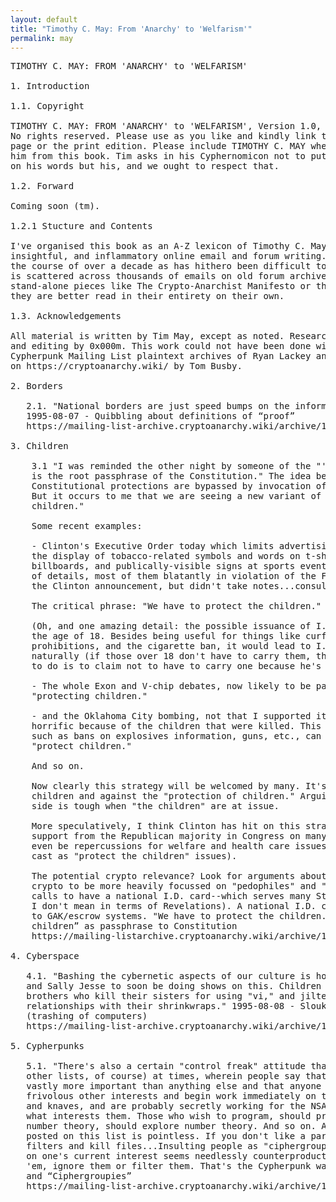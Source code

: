 ```yaml
---
layout: default
title: "Timothy C. May: From 'Anarchy' to 'Welfarism'"
permalink: may
---
```

<pre>
TIMOTHY C. MAY: FROM 'ANARCHY' to 'WELFARISM'

1. Introduction

1.1. Copyright

TIMOTHY C. MAY: FROM 'ANARCHY' to 'WELFARISM', Version 1.0, 2022-05-20. 
No rights reserved. Please use as you like and kindly link to the original 
page or the print edition. Please include TIMOTHY C. MAY whenever quoting 
him from this book. Tim asks in his Cyphernomicon not to put any other name 
on his words but his, and we ought to respect that.

1.2. Forward

Coming soon (tm).

1.2.1 Stucture and Contents

I've organised this book as an A-Z lexicon of Timothy C. May's most interesting, 
insightful, and inflammatory online email and forum writing. This writing spans 
the course of over a decade as has hithero been difficult to access because it 
is scattered across thousands of emails on old forum archives. I've left out his 
stand-alone pieces like The Crypto-Anarchist Manifesto or the Cyphernomicon because 
they are better read in their entirety on their own.

1.3. Acknowledgements 

All material is written by Tim May, except as noted. Research, compilation, forward 
and editing by 0x000m. This work could not have been done without access to the 
Cypherpunk Mailing List plaintext archives of Ryan Lackey and their stylized archive 
on https://cryptoanarchy.wiki/ by Tom Busby.

2. Borders

   2.1. "National borders are just speed bumps on the information superhighway." 
   1995-08-07 - Quibbling about definitions of “proof”             
   https://mailing-list-archive.cryptoanarchy.wiki/archive/1995/08/096910121e38037aef2b4b9bb6400ee771c7ce372222b3a596adddd9add4d577/

3. Children

    3.1 "I was reminded the other night by someone of the "'National security' 
    is the root passphrase of the Constitution." The idea being that the normal 
    Constitutional protections are bypassed by invocation of "national security." 
    But it occurs to me that we are seeing a new variant of this: "Protect the 
    children."

    Some recent examples:

    - Clinton's Executive Order today which limits advertising of cigarettes, limits 
    the display of tobacco-related symbols and words on t-shirts, baseball caps, 
    billboards, and publically-visible signs at sports events. (There were all kinds 
    of details, most of them blatantly in violation of the First Amendment. I half-watched 
    the Clinton announcement, but didn't take notes...consult your newspaper or the Web.)

    The critical phrase: "We have to protect the children."

    (Oh, and one amazing detail: the possible issuance of I.D. cards to all of those under 
    the age of 18. Besides being useful for things like curfews, video tape rental 
    prohibitions, and the cigarette ban, it would lead to I.D. cards for those over 18. 
    naturally (if those over 18 don't have to carry them, then all a child less than 18 has 
    to do is to claim not to have to carry one because he's 18!)

    - The whole Exon and V-chip debates, now likely to be passed by Congress, are about 
    "protecting children."

    - and the Oklahoma City bombing, not that I supported it in any way, was seen as especially 
    horrific because of the children that were killed. This means that restrictive legislation, 
    such as bans on explosives information, guns, etc., can be justified as measures to 
    "protect children."

    And so on.

    Now clearly this strategy will be welcomed by many. It's hard to argue against 
    children and against the "protection of children." Arguing the Constitutional 
    side is tough when "the children" are at issue.

    More speculatively, I think Clinton has hit on this strategy as a way to line up 
    support from the Republican majority in Congress on many key issues. There may 
    even be repercussions for welfare and health care issues (which Clinton can also 
    cast as "protect the children" issues).

    The potential crypto relevance? Look for arguments about limiting access to strong 
    crypto to be more heavily focussed on "pedophiles" and "pornographers." Look for 
    calls to have a national I.D. card--which serves many State-needed purposes (and 
    I don't mean in terms of Revelations). A national I.D. card could then be tied in 
    to GAK/escrow systems. "We have to protect the children." 1995-08-11 - “Protect the 
    children” as passphrase to Constitution 
    https://mailing-listarchive.cryptoanarchy.wiki/archive/1995/08/97fd968e94dd433641337c754a893e695a13d37f8e5364fa7406598b8e01a48e/

4. Cyberspace

   4.1. "Bashing the cybernetic aspects of our culture is hot these days. I expect Oprah 
   and Sally Jesse to soon be doing shows on this. Children whose mothers are Net addicts, 
   brothers who kill their sisters for using "vi," and jilted cyberlovers who are in 
   relationships with their shrinkwraps." 1995-08-08 - Slouka’s “War of the Worlds” 
   (trashing of computers) 
   https://mailing-list-archive.cryptoanarchy.wiki/archive/1995/08/dde7e50171fd289407933fc8fc8fcb96b2a631b9a9acc6e7b920fff22b288ec8/

5. Cypherpunks

   5.1. "There's also a certain "control freak" attitude that creeps into this list (and 
   other lists, of course) at times, wherein people say that their current interest is 
   vastly more important than anything else and that anyone who does not drop their 
   frivolous other interests and begin work immediately on the One True Project are fools 
   and knaves, and are probably secretly working for the NSA! (:-}). People should write about 
   what interests them. Those who wish to program, should program. Those who wish to explore 
   number theory, should explore number theory. And so on. Attempting to control what gets 
   posted on this list is pointless. If you don't like a particular topic, or an author, use 
   filters and kill files...Insulting people as "ciphergroupies" because they are not working 
   on one's current interest seems needlessly counterproductive. Just my views. If you don't like 
   'em, ignore them or filter them. That's the Cypherpunk way of doing things." 1995-08-10 - Conspiracies 
   and “Ciphergroupies” 
   https://mailing-list-archive.cryptoanarchy.wiki/archive/1995/08/1c8e7b55334c834d0281033946bb5c28a4566507452010917d6561ab49b432fd/

</pre>


